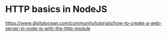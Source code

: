 # HTTP basics in NodeJS

https://www.digitalocean.com/community/tutorials/how-to-create-a-web-server-in-node-js-with-the-http-module



